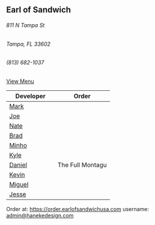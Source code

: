 ## Earl of Sandwich
###### 811 N Tampa St
###### Tampa, FL 33602
###### (813) 682-1037

[View Menu](https://www.earlofsandwichusa.com/menu/)

Developer     | Order
--------------|---------------------
[Mark](http://github.com/mark-smithtb)              |
[Joe](https://github.com/Montchat)                  |
[Nate](https://github.com/thunemn)                  |
[Brad](https://github.com/bself)                    |
[Minho](https://github.com/minhochoi)               |
[Kyle](https://github.com/kjswartz)                 |
[Daniel](https://github.come/dtartaglia)            | The Full Montagu
[Kevin]()                                           |
[Miguel](https://github.com/MiguelBrito1086)        |         
[Jesse](https://github.com/jessecurry)              |


Order at: https://order.earlofsandwichusa.com
username: admin@hanekedesign.com
